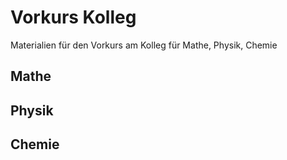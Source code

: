 # Vorkurs Kolleg
Materialien für den Vorkurs am Kolleg für Mathe, Physik, Chemie

## Mathe

## Physik

## Chemie
